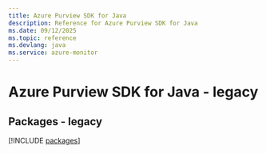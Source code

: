 ```yaml
---
title: Azure Purview SDK for Java
description: Reference for Azure Purview SDK for Java
ms.date: 09/12/2025
ms.topic: reference
ms.devlang: java
ms.service: azure-monitor
---
```

# Azure Purview SDK for Java - legacy
## Packages - legacy
[!INCLUDE [packages](purview-index.md)]